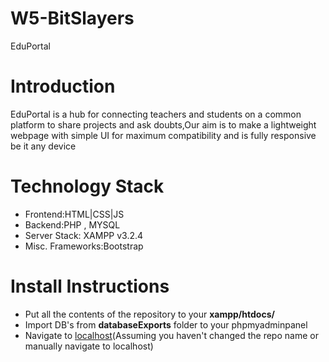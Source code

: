 # W5-BitSlayers
EduPortal


# Introduction
EduPortal is a hub for connecting teachers and students on a common platform to share projects and ask doubts,Our aim is to make a lightweight webpage with simple UI for maximum compatibility and is fully responsive be it any device

# Technology Stack
  - Frontend:HTML|CSS|JS
  - Backend:PHP , MYSQL
  - Server Stack: XAMPP v3.2.4
  - Misc. Frameworks:Bootstrap


# Install Instructions
  - Put all the contents of the repository to your **xampp/htdocs/**
  - Import DB's from **databaseExports** folder to your phpmyadminpanel
  - Navigate to [localhost](https://localhost/W5-BitSlayers/index.php)(Assuming you haven't changed the repo name or manually navigate to localhost)
